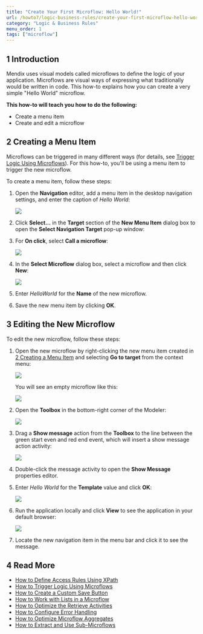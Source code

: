 ```yaml
---
title: "Create Your First Microflow: Hello World!"
url: /howto7/logic-business-rules/create-your-first-microflow-hello-world/
category: "Logic & Business Rules"
menu_order: 1
tags: ["microflow"]
---
```


## 1 Introduction

Mendix uses visual models called microflows to define the logic of your application. Microflows are visual ways of expressing what traditionally would be written in code. This how-to explains how you can create a very simple "Hello World" microflow.

**This how-to will teach you how to do the following:**

* Create a menu item
* Create and edit a microflow

## <a name="CreatingaMenuItem"></a>2 Creating a Menu Item

Microflows can be triggered in many different ways (for details, see [Trigger Logic Using Microflows](triggering-logic-using-microflows)). For this how-to, you'll be using a menu item to trigger the new microflow.

To create a menu item, follow these steps:

1.  Open the **Navigation** editor, add a menu item in the desktop navigation settings, and enter the caption of *Hello World*:

    ![](attachments/18448678/18580978.png)

2.  Click **Select...** in the **Target** section of the **New Menu Item** dialog box to open the **Select Navigation Target** pop-up window:

3.  For **On click**, select **Call a microflow**:

    ![](attachments/18448678/18580977.png)

4.  In the **Select Microflow** dialog box, select a microflow and then click **New**:

    ![](attachments/18448678/microflow.png)

5. Enter *HelloWorld* for the **Name** of the new microflow.
6. Save the new menu item by clicking **OK**.

## 3 Editing the New Microflow

To edit the new microflow, follow these steps:

1.  Open the new microflow by right-clicking the new menu item created in [2 Creating a Menu Item](#CreatingaMenuItem) and selecting **Go to target** from the context menu:

    ![](attachments/18448678/18580975.png)

    You will see an empty microflow like this:

    ![](attachments/18448678/18580974.png)

2.  Open the **Toolbox** in the bottom-right corner of the Modeler:
    
    ![](attachments/18448678/18580967.png)

3.  Drag a **Show message** action from the **Toolbox** to the line between the green start even and red end event, which will insert a show message action activity:

    ![](attachments/18448678/18580972.png)

4. Double-click the message activity to open the **Show Message** properties editor.
5.  Enter *Hello World* for the **Template** value and click **OK**:

    ![](attachments/18448678/18580970.png)

6.  Run the application locally and click **View** to see the application in your default browser:

    ![](attachments/18448678/18580968.png)

7. Locate the new navigation item in the menu bar and click it to see the message.

## 4 Read More

* [How to Define Access Rules Using XPath](define-access-rules-using-xpath)
* [How to Trigger Logic Using Microflows](triggering-logic-using-microflows)
* [How to Create a Custom Save Button](create-a-custom-save-button)
* [How to Work with Lists in a Microflow](working-with-lists-in-a-microflow)
* [How to Optimize the Retrieve Activities](optimizing-retrieve-activities)
* [How to Configure Error Handling](set-up-error-handling)
* [How to Optimize Microflow Aggregates](optimizing-microflow-aggregates)
* [How to Extract and Use Sub-Microflows](extract-and-use-sub-microflows)
